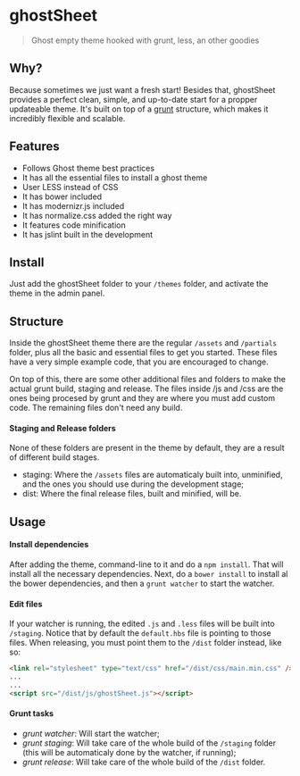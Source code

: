 # ghostSheet
> Ghost empty theme hooked with grunt, less, an other goodies

## Why?
Because sometimes we just want a fresh start!
Besides that, ghostSheet provides a perfect clean, simple, and up-to-date start for a propper updateable theme. It's built on top of a [grunt](http://gruntjs.com/) structure, which makes it incredibly flexible and scalable.

## Features

- Follows Ghost theme best practices
- It has all the essential files to install a ghost theme
- User LESS instead of CSS
- It has bower included
- It has modernizr.js included
- It has normalize.css added the right way
- It features code minification
- It has jslint built in the development

## Install
Just add the ghostSheet folder to your `/themes` folder, and activate the theme in the admin panel.

## Structure
Inside the ghostSheet theme there are the regular `/assets` and `/partials` folder, plus all the basic and essential files to get you started. These files have a very simple example code, that you are encouraged to change.

On top of this, there are some other additional files and folders to make the actual grunt build, staging and release.
The files inside /js and /css are the ones being procesed by grunt and they are where you must add custom code. The remaining files don't need any build.

#### Staging and Release folders
None of these folders are present in the theme by default, they are a result of different build stages.

- staging: Where the `/assets` files are automaticaly built into, unminified, and the ones you should use during the development stage;
- dist: Where the final release files, built and minified, will be.

## Usage

#### Install dependencies
After adding the theme, command-line to it and do a `npm install`. That will install all the necessary dependencies.
Next, do a `bower install` to install al the bower dependencies, and then a `grunt watcher` to start the watcher.

#### Edit files
If your watcher is running, the edited `.js` and `.less` files will be built into `/staging`. Notice that by default the `default.hbs` file is pointing to those files. When releasing, you must point them to the `/dist` folder instead, like so:

```html
<link rel="stylesheet" type="text/css" href="/dist/css/main.min.css" />
...
...
<script src="/dist/js/ghostSheet.js"></script>
```

#### Grunt tasks

- *grunt watcher*: Will start the watcher;
- *grunt staging*: Will take care of the whole build of the `/staging` folder (this will be automaticaly done by the watcher, if running);
- *grunt release*: Will take care of the whole build of the `/dist` folder.


